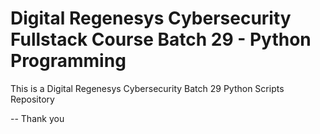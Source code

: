 # Digital Regenesys Cybersecurity Fullstack Course Batch 29 - Python Programming

This is a Digital Regenesys Cybersecurity Batch 29 Python Scripts Repository

--
Thank you 
